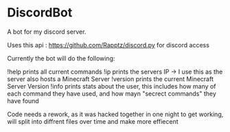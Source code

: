 # DiscordBot
<p>
A bot for my discord server.

Uses this api : https://github.com/Rapptz/discord.py for discord access

Currently the bot will do the following:

!help     prints all current commands
!ip       prints the servers IP -> I use this as the server also hosts a Minecraft Server
!version  prints the current Minecraft Server Version
!info     prints stats about the user, this includes how many of each command they have used, and how mayn "secrect commands" they have found

Code needs a rework, as it was hacked together in one night to get working, will split into diffrent files over time and make more effiecent 
</p>